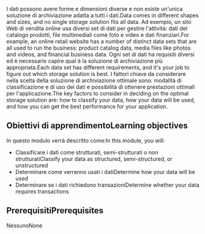 <span data-ttu-id="579a2-101">I dati possono avere forme e dimensioni diverse e non esiste un'unica soluzione di archiviazione adatta a tutti i dati.</span><span class="sxs-lookup"><span data-stu-id="579a2-101">Data comes in different shapes and sizes, and no single storage solution fits all data.</span></span> <span data-ttu-id="579a2-102">Ad esempio, un sito Web di vendita online usa diversi set di dati per gestire l'attività: dati del catalogo prodotti, file multimediali come foto e video e dati finanziari.</span><span class="sxs-lookup"><span data-stu-id="579a2-102">For example, an online retail website has a number of distinct data sets that are all used to run the business: product catalog data, media files like photos and videos, and financial business data.</span></span> <span data-ttu-id="579a2-103">Ogni set di dati ha requisiti diversi ed è necessario capire qual è la soluzione di archiviazione più appropriata.</span><span class="sxs-lookup"><span data-stu-id="579a2-103">Each data set has different requirements, and it's your job to figure out which storage solution is best.</span></span> <span data-ttu-id="579a2-104">I fattori chiave da considerare nella scelta della soluzione di archiviazione ottimale sono: modalità di classificazione e di uso dei dati e possibilità di ottenere prestazioni ottimali per l'applicazione.</span><span class="sxs-lookup"><span data-stu-id="579a2-104">The key factors to consider in deciding on the optimal storage solution are: how to classify your data, how your data will be used, and how you can get the best performance for your application.</span></span>

## <a name="learning-objectives"></a><span data-ttu-id="579a2-105">Obiettivi di apprendimento</span><span class="sxs-lookup"><span data-stu-id="579a2-105">Learning objectives</span></span>

<span data-ttu-id="579a2-106">In questo modulo verrà descritto come:</span><span class="sxs-lookup"><span data-stu-id="579a2-106">In this module, you will:</span></span>

- <span data-ttu-id="579a2-107">Classificare i dati come strutturati, semi-strutturati o non strutturati</span><span class="sxs-lookup"><span data-stu-id="579a2-107">Classify your data as structured, semi-structured, or unstructured</span></span>
- <span data-ttu-id="579a2-108">Determinare come verranno usati i dati</span><span class="sxs-lookup"><span data-stu-id="579a2-108">Determine how your data will be used</span></span>
- <span data-ttu-id="579a2-109">Determinare se i dati richiedono transazioni</span><span class="sxs-lookup"><span data-stu-id="579a2-109">Determine whether your data requires transactions</span></span> 

## <a name="prerequisites"></a><span data-ttu-id="579a2-110">Prerequisiti</span><span class="sxs-lookup"><span data-stu-id="579a2-110">Prerequisites</span></span>  

<span data-ttu-id="579a2-111">Nessuno</span><span class="sxs-lookup"><span data-stu-id="579a2-111">None</span></span>